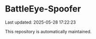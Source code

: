 # BattleEye-Spoofer

Last updated: 2025-05-28 17:22:23

This repository is automatically maintained.
